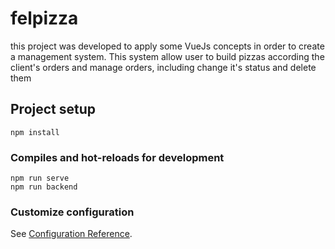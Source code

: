 # felpizza

this project was developed to apply some VueJs concepts in order to create a management system. This system allow user to build pizzas according the client's orders and manage orders, including change it's status and delete them

## Project setup
```
npm install
```

### Compiles and hot-reloads for development
```
npm run serve
npm run backend
```

### Customize configuration
See [Configuration Reference](https://cli.vuejs.org/config/).
